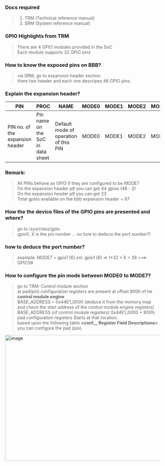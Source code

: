 ### Docs required
> 1. TRM (Technical reference manual)  
> 2. SRM (System reference manual)

### GPIO Highlights from TRM
> There are 4 GPIO modules provided in the SoC  
> Each module supports 32 GPIO pins  

### How to know the exposed pins on BBB?
> via SRM, go to expansion header section.  
> there two header and each one descripes 46 GPIO pins.

### Explain the expansion header?
| PIN | PROC | NAME | MODE0 | MODE1 | MODE2 | MODE3 | MODE4 | MODE5 | MODE6 | MODE7 |
| --- | ---- | ---- | ----- | ----- | ----- | ----- | ----- | ----- | ----- | ----- |
| PIN no. of the expansion header | Pin name on the SoC in data sheet | Default mode of operation of this PIN | MODE0 | MODE1 | MODE2 | MODE3 | MODE4 | MODE5 | MODE6 | MODE7: indicates the GPIO port number and pin number |


### Remark: 
> All PINs behave as GPIO if they are configured to be MODE7  
> On the expansion header p8 you can get 44 gpios (46 - 2)  
> On the expansion header p9 you can get 23  
> Total gpios available on the bbb expansion header = 67

### How the the device files of the GPIO pins are presented and where?
> go to /sys/class/gpio  
> gpioX, X is the pin number ... so how to deduce the port number?!

### how to deduce the port number?
> example: MODE7 = gpio1 [6]
> sol: gpio1 [6] => 1*32 + 6 = 38 ===> GPIO38

### How to configure the pin mode between MODE0 to MODE7?
> go to TRM: Control module section   
> at pad(pin) configuration registers are present at offset 800h of he **control module engine**   
> BASE_ADDRESS = 0x44E1_0000 (deduce it from the memory map and check the start address of the control module engine registers)  
> BASE_ADDRESS (of control module registers) 0x44E1_0000 + 800h; pad configuration registers Starts at that location.  
> based upon the following table **<conf_<module>_<pin> Register Field Descriptions>** you can configure the pad (pin).

<img width="899" height="408" alt="image" src="https://github.com/user-attachments/assets/17eddd09-6110-4b56-b1ec-ce25dbf815ee" />

